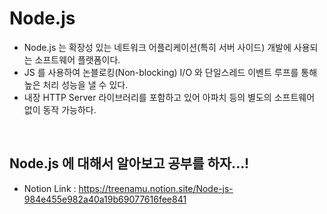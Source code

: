 # Node.js
- Node.js 는 확장성 있는 네트워크 어플리케이션(특히 서버 사이드) 개발에 사용되는 소프트웨어 플랫폼이다.
- JS 를 사용하여 논블로킹(Non-blocking) I/O 와 단일스레드 이벤트 루프를 통해 높은 처리 성능을 낼 수 있다.
- 내장 HTTP Server 라이브러리를 포함하고 있어 아파치 등의 별도의 소프트웨어 없이 동작 가능하다.
<BR/>

## Node.js 에 대해서 알아보고 공부를 하자...!
- Notion Link : https://treenamu.notion.site/Node-js-984e455e982a40a19b69077616fee841
